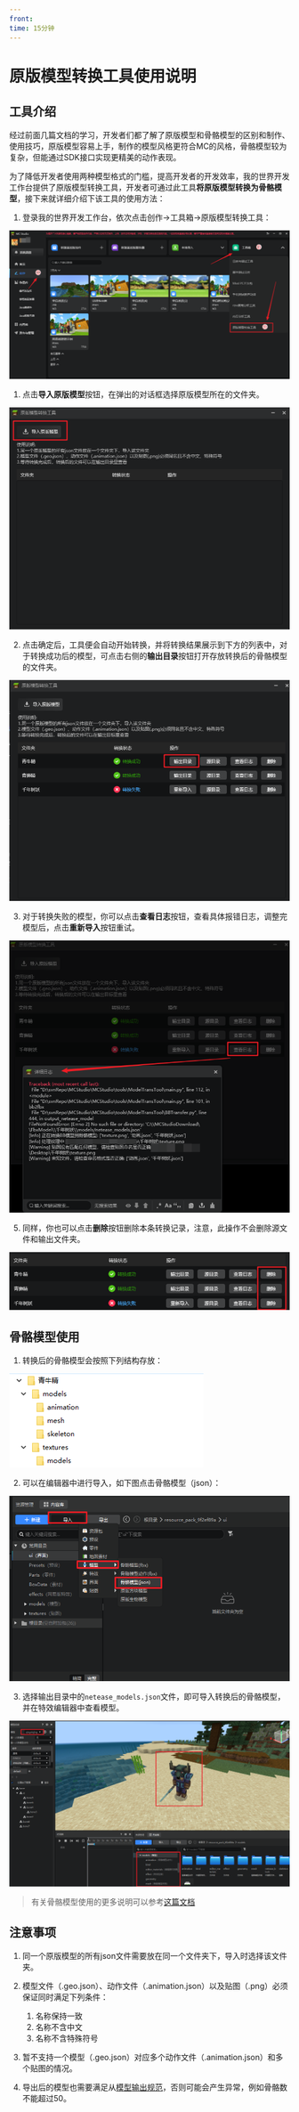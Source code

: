 ```yaml
---
front:
time: 15分钟
---
```


# 原版模型转换工具使用说明
## 工具介绍
经过前面几篇文档的学习，开发者们都了解了原版模型和骨骼模型的区别和制作、使用技巧，原版模型容易上手，制作的模型风格更符合MC的风格，骨骼模型较为复杂，但能通过SDK接口实现更精美的动作表现。

为了降低开发者使用两种模型格式的门槛，提高开发者的开发效率，我的世界开发工作台提供了原版模型转换工具，开发者可通过此工具**将原版模型转换为骨骼模型**，接下来就详细介绍下该工具的使用方法：
1. 登录我的世界开发工作台，依次点击创作→工具箱→原版模型转换工具：

![启动器截图](./images/bb2fbx1.png)

1. 点击**导入原版模型**按钮，在弹出的对话框选择原版模型所在的文件夹。

![启动器截图](./images/bb2fbx2.png)

2. 点击确定后，工具便会自动开始转换，并将转换结果展示到下方的列表中，对于转换成功后的模型，可点击右侧的**输出目录**按钮打开存放转换后的骨骼模型的文件夹。

![启动器截图](./images/bb2fbx3.png)

3. 对于转换失败的模型，你可以点击**查看日志**按钮，查看具体报错日志，调整完模型后，点击**重新导入**按钮重试。

![启动器截图](./images/bb2fbx4.png)

5. 同样，你也可以点击**删除**按钮删除本条转换记录，注意，此操作不会删除源文件和输出文件夹。

![启动器截图](./images/bb2fbx5.png)

## 骨骼模型使用
1. 转换后的骨骼模型会按照下列结构存放：

![启动器截图](./images/bb2fbx6.png)

2. 可以在编辑器中进行导入，如下图点击骨骼模型（json）：

![启动器截图](./images/bb2fbx7.png)

3. 选择输出目录中的`netease_models.json`文件，即可导入转换后的骨骼模型，并在特效编辑器中查看模型。

![启动器截图](./images/bb2fbx8.png)

> 有关骨骼模型使用的更多说明可以参考[这篇文档](./04-骨骼模型的使用.md)

## 注意事项
1. 同一个原版模型的所有json文件需要放在同一个文件夹下，导入时选择该文件夹。
2. 模型文件（.geo.json）、动作文件（.animation.json）以及贴图（.png）必须保证同时满足下列条件：
   1. 名称保持一致
   2. 名称不含中文
   3. 名称不含特殊符号
3. 暂不支持一个模型（.geo.json）对应多个动作文件（.animation.json）和多个贴图的情况。

5.  导出后的模型也需要满足从[模型输出规范](./10-模型输出规范.md)，否则可能会产生异常，例如骨骼数不能超过50。
